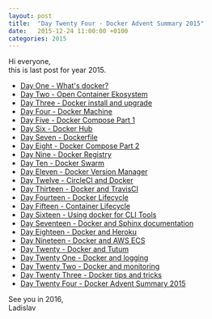 ```yaml
---
layout: post
title:  "Day Twenty Four - Docker Advent Summary 2015"
date:   2015-12-24 11:00:00 +0100
categories: 2015
---
```


Hi everyone,<br>
this is last post for year 2015.

- [Day One - What's docker?](http://www.dockeradvent.com/2015-12-01-day-one-what-is-docker)
- [Day Two - Open Container Ekosystem](http://www.dockeradvent.com/2015-12-02-day-two-open-container-ecosystem)
- [Day Three - Docker install and upgrade](http://www.dockeradvent.com/2015-12-03-day-three-docker-install-upgrade)
- [Day Four - Docker Machine](http://www.dockeradvent.com/2015-12-04-day-four-docker-machine)
- [Day Five - Docker Compose Part 1](http://www.dockeradvent.com/2015-12-05-day-five-docker-compose-part-1)
- [Day Six - Docker Hub](http://www.dockeradvent.com/2015-12-06-day-six-dockerhub)
- [Day Seven - Dockerfile](http://www.dockeradvent.com/2015-12-07-day-seven-dockerfile)
- [Day Eight - Docker Compose Part 2](http://www.dockeradvent.com/2015-12-08-day-eight-docker-compose-part-2)
- [Day Nine - Docker Registry](http://www.dockeradvent.com/2015-12-09-day-nine-docker-registry)
- [Day Ten - Docker Swarm](http://www.dockeradvent.com/2015-12-10-day-ten-docker-swarm)
- [Day Eleven - Docker Version Manager](http://www.dockeradvent.com/2015-12-11-day-eleven-docker-version-manager)
- [Day Twelve - CircleCI and Docker](http://www.dockeradvent.com/2015-12-12-day-twelve-docker-and-circleci)
- [Day Thirteen - Docker and TravisCI](http://www.dockeradvent.com/2015-12-13-day-thirteen-docker-and-travisci)
- [Day Fourteen - Docker Lifecycle](http://www.dockeradvent.com/2015-12-14-day-fourteen-docker-lifecycle)
- [Day Fifteen - Container Lifecycle](http://www.dockeradvent.com/2015-12-15-day-fifteen-container-lifecycle)
- [Day Sixteen - Using docker for CLI Tools](http://www.dockeradvent.com/2015-12-16-day-sixteen-using-docker-for-cli-tools)
- [Day Seventeen - Docker and Sphinx documentation](http://www.dockeradvent.com/2015-12-17-day-seventeen-docker-and-sphinx-documentation)
- [Day Eighteen - Docker and Heroku](http://www.dockeradvent.com/2015-12-18-day-eighteen-docker-and-heroku)
- [Day Nineteen - Docker and AWS ECS](http://www.dockeradvent.com/2015-12-19-day-nineteen-docker-and-aws-ecs)
- [Day Twenty - Docker and Tutum](http://www.dockeradvent.com/2015-12-20-day-twenty-docker-and-tutum)
- [Day Twenty One - Docker and logging](http://www.dockeradvent.com/2015-12-21-day-twenty-one-docker-and-logging)
- [Day Twenty Two - Docker and monitoring](http://www.dockeradvent.com/2015-12-22-day-twenty-two-docker-and-monitoring)
- [Day Twenty Three - Docker tips and tricks](http://www.dockeradvent.com/2015-12-23-day-twenty-three-docker-tips-and-tricks)
- [Day Twenty Four - Docker Advent Summary 2015](http://www.dockeradvent.com/2015/12/24/day-twenty-four-docker-advent-summary/)

See you in 2016,<br>
Ladislav
